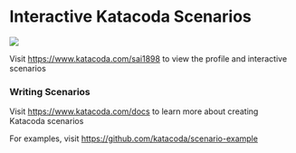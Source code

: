 # Interactive Katacoda Scenarios

[![](http://shields.katacoda.com/katacoda/sai1898/count.svg)](https://www.katacoda.com/sai1898 "Get your profile on Katacoda.com")

Visit https://www.katacoda.com/sai1898 to view the profile and interactive scenarios

### Writing Scenarios
Visit https://www.katacoda.com/docs to learn more about creating Katacoda scenarios

For examples, visit https://github.com/katacoda/scenario-example
